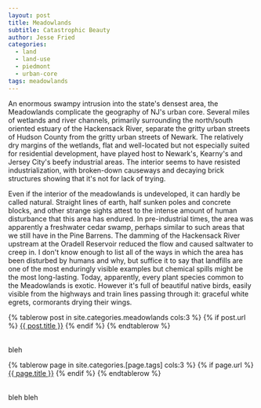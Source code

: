 ```yaml
---
layout: post
title: Meadowlands
subtitle: Catastrophic Beauty
author: Jesse Fried
categories:
  - land
  - land-use
  - piedmont
  - urban-core
tags: meadowlands
---
```


An enormous swampy intrusion into the state's densest area, the Meadowlands complicate the geography of NJ's urban core. Several miles of wetlands and river channels, primarily surrounding the north/south oriented estuary of the Hackensack River, separate the gritty urban streets of Hudson County from the gritty urban streets of Newark. The relatively dry margins of the wetlands, flat and well-located but not especially suited for residential development, have played host to Newark's, Kearny's and Jersey City's beefy industrial areas. The interior seems to have resisted industrialization, with broken-down causeways and decaying brick structures showing that it's not for lack of trying.

Even if the interior of the meadowlands is undeveloped, it can hardly be called natural. Straight lines of earth, half sunken poles and concrete blocks, and other strange sights attest to the intense amount of human disturbance that this area has endured. In pre-industrial times, the area was apparently a freshwater cedar swamp, perhaps similar to such areas that we still have in the Pine Barrens. The damming of the Hackensack River upstream at the Oradell Reservoir reduced the flow and caused saltwater to creep in. I don't know enough to list all of the ways in which the area has been disturbed by humans and why, but suffice it to say that landfills are one of the most enduringly visible examples but chemical spills might be the most long-lasting. Today, apparently, every plant species common to the Meadowlands is exotic. However it's full of beautiful native birds, easily visible from the highways and train lines passing through it: graceful white egrets, cormorants drying their wings. 


<div class="table-container">
  <table class="index">
    {% tablerow post in site.categories.meadowlands cols:3 %}
      {% if post.url %}
          <a href="{{ post.url }}">{{ post.title }}</a>
      {% endif %}
    {% endtablerow %}
  </table>
</div>

<p>bleh</p>

<div class="table-container">
  <table class="index">
    {% tablerow page in site.categories.[page.tags] cols:3 %}
      {% if page.url %}
          <a href="{{ page.url }}">{{ page.title }}</a>
      {% endif %}
    {% endtablerow %}
  </table>
</div>

<p>bleh bleh </p>
